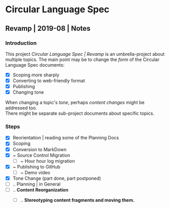 ﻿Circular Language Spec 
======================

Revamp | 2019-08 | Notes
------------------------

### Introduction

This project *Circular Language Spec | Revamp* is an umbrella-project about multiple topics. The main point may be to change the *form* of the Circular Language Spec documents:

- [x] Scoping more sharply
- [x] Converting to web-friendly format
- [x] Publishing
- [x] Changing tone
 
When changing a topic's *tone*, perhaps *content changes* might be addressed too.  
There might be separate sub-project documents about specific topics.

### Steps

- [x] Reorientation | reading some of the Planning Docs
- [x] Scoping
- [x] Conversion to MarkDown
- [x] ~ Source Control Migration
    - [ ] ~ Hour hour log migration
- [x] ~ Publishing to GitHub
    - [ ] ~ Demo video
- [x] Tone Change (part done, part postponed)
- [ ] .. Planning | in General
- [ ] .. __Content Reorganization__
    - [ ] .. __Stereotyping content fragments and moving them.__


